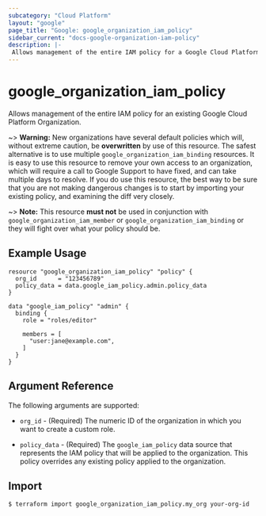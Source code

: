 ```yaml
---
subcategory: "Cloud Platform"
layout: "google"
page_title: "Google: google_organization_iam_policy"
sidebar_current: "docs-google-organization-iam-policy"
description: |-
 Allows management of the entire IAM policy for a Google Cloud Platform Organization.
---
```


# google\_organization\_iam\_policy

Allows management of the entire IAM policy for an existing Google Cloud Platform Organization.

~> **Warning:** New organizations have several default policies which will,
   without extreme caution, be **overwritten** by use of this resource.
   The safest alternative is to use multiple `google_organization_iam_binding`
   resources.  It is easy to use this resource to remove your own access to
   an organization, which will require a call to Google Support to have
   fixed, and can take multiple days to resolve.  If you do use this resource,
   the best way to be sure that you are not making dangerous changes is to start
   by importing your existing policy, and examining the diff very closely.

~> **Note:** This resource __must not__ be used in conjunction with
   `google_organization_iam_member` or `google_organization_iam_binding`
   or they will fight over what your policy should be.

## Example Usage

```hcl
resource "google_organization_iam_policy" "policy" {
  org_id      = "123456789"
  policy_data = data.google_iam_policy.admin.policy_data
}

data "google_iam_policy" "admin" {
  binding {
    role = "roles/editor"

    members = [
      "user:jane@example.com",
    ]
  }
}
```

## Argument Reference

The following arguments are supported:

* `org_id` - (Required) The numeric ID of the organization in which you want to create a custom role.

* `policy_data` - (Required) The `google_iam_policy` data source that represents
    the IAM policy that will be applied to the organization. This policy overrides any existing
    policy applied to the organization.

## Import

```
$ terraform import google_organization_iam_policy.my_org your-org-id
```
